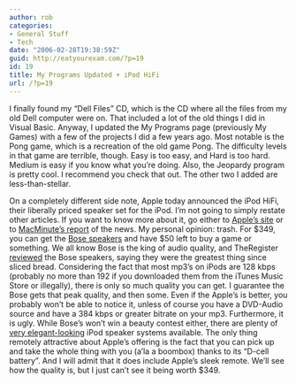 ```yaml
---
author: rob
categories:
- General Stuff
- Tech
date: "2006-02-28T19:38:59Z"
guid: http://eatyourexam.com/?p=19
id: 19
title: My Programs Updated + iPod HiFi
url: /?p=19
---
```

I finally found my “Dell Files” CD, which is the CD where all the files from my old Dell computer were on. That included a lot of the old things I did in Visual Basic. Anyway, I updated the My Programs page (previously My Games) with a few of the projects I did a few years ago. Most notable is the Pong game, which is a recreation of the old game Pong. The difficulty levels in that game are terrible, though. Easy is too easy, and Hard is too hard. Medium is easy if you know what you’re doing. Also, the Jeopardy program is pretty cool. I recommend you check that out. The other two I added are less-than-stellar.

On a completely different side note, Apple today announced the iPod HiFi, their liberally priced speaker set for the iPod. I’m not going to simply restate other articles. If you want to know more about it, go either to [Apple’s site](http://www.apple.com/ipodhifi/ "Apple iPod HiFi Official Site") or to [MacMinute’s report](http://www.macminute.com/2006/02/28/ipod-hi-fi-cases/ "MacMinute iPod HiFi Coverage") of the news. My personal opinion: trash. For $349, you can get the [Bose speakers](http://www.bose.com/controller?event=VIEW_PRODUCT_PAGE_EVENT&product=sounddock_multimedia_index "Bose iPod Speakers") and have $50 left to buy a game or something. We all know Bose is the king of audio quality, and TheRegister [reviewed](http://www.theregister.co.uk/2005/02/18/review_bose_sounddock/ "TheRegister's Review of Bose Speakers") the Bose speakers, saying they were the greatest thing since sliced bread. Considering the fact that most mp3’s on iPods are 128 kbps (probably no more than 192 if you downloaded them from the iTunes Music Store or illegally), there is only so much quality you can get. I guarantee the Bose gets that peak quality, and then some. Even if the Apple’s is better, you probably won’t be able to notice it, unless of course you have a DVD-Audio source and have a 384 kbps or greater bitrate on your mp3. Furthermore, it is ugly. While Bose’s won’t win a beauty contest either, there are plenty of [very elegant-looking](http://www.alteclansing.com/product_details.asp?pID=INMOTION "Altec Lancing's Elegant iPod Speakers") iPod speaker systems available. The only thing remotely attractive about Apple’s offering is the fact that you can pick up and take the whole thing with you (a’la a boombox) thanks to its “D-cell battery”. And I will admit that it does include Apple’s sleek remote. We’ll see how the quality is, but I just can’t see it being worth $349.